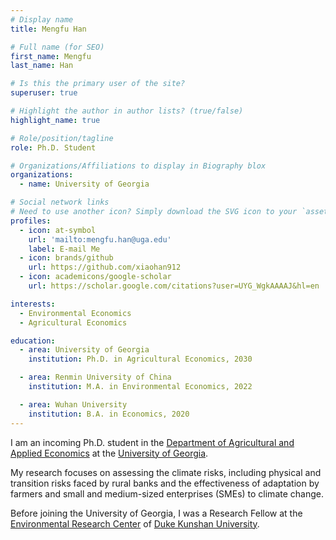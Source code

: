 ```yaml
---
# Display name
title: Mengfu Han

# Full name (for SEO)
first_name: Mengfu
last_name: Han

# Is this the primary user of the site?
superuser: true

# Highlight the author in author lists? (true/false)
highlight_name: true

# Role/position/tagline
role: Ph.D. Student

# Organizations/Affiliations to display in Biography blox
organizations:
  - name: University of Georgia

# Social network links
# Need to use another icon? Simply download the SVG icon to your `assets/media/icons/` folder.
profiles:
  - icon: at-symbol
    url: 'mailto:mengfu.han@uga.edu'
    label: E-mail Me
  - icon: brands/github
    url: https://github.com/xiaohan912
  - icon: academicons/google-scholar
    url: https://scholar.google.com/citations?user=UYG_WgkAAAAJ&hl=en

interests:
  - Environmental Economics
  - Agricultural Economics

education:
  - area: University of Georgia
    institution: Ph.D. in Agricultural Economics, 2030

  - area: Renmin University of China
    institution: M.A. in Environmental Economics, 2022

  - area: Wuhan University
    institution: B.A. in Economics, 2020
---
```


I am an incoming Ph.D. student in the [Department of Agricultural and Applied Economics](https://agecon.uga.edu/) at the [University of Georgia](https://www.uga.edu/).

My research focuses on assessing the climate risks, including physical and transition risks faced by rural banks and the effectiveness of adaptation by farmers and small and medium-sized enterprises (SMEs) to climate change.

Before joining the University of Georgia, I was a Research Fellow at the [Environmental Research Center](https://env.dukekunshan.edu.cn/) of [Duke Kunshan University](https://www.dukekunshan.edu.cn/).

